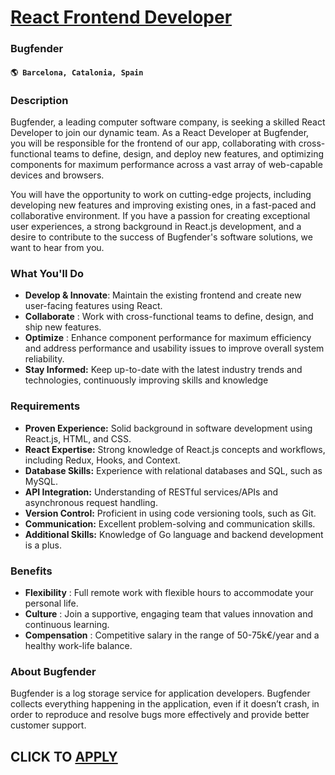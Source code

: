 # [React Frontend Developer](https://www.remotewlb.com/apply/react-frontend-developer-98392)  
### Bugfender  
#### `🌎 Barcelona, Catalonia, Spain`  

### **Description**

Bugfender, a leading computer software company, is seeking a skilled React Developer to join our dynamic team. As a React Developer at Bugfender, you will be responsible for the frontend of our app, collaborating with cross-functional teams to define, design, and deploy new features, and optimizing components for maximum performance across a vast array of web-capable devices and browsers.

You will have the opportunity to work on cutting-edge projects, including developing new features and improving existing ones, in a fast-paced and collaborative environment. If you have a passion for creating exceptional user experiences, a strong background in React.js development, and a desire to contribute to the success of Bugfender's software solutions, we want to hear from you.

### What You'll Do

  * **Develop & Innovate**: Maintain the existing frontend and create new user-facing features using React.
  * **Collaborate** : Work with cross-functional teams to define, design, and ship new features.
  * **Optimize** : Enhance component performance for maximum efficiency and address performance and usability issues to improve overall system reliability.
  * **Stay Informed:** Keep up-to-date with the latest industry trends and technologies, continuously improving skills and knowledge

### **Requirements**

  * **Proven Experience:** Solid background in software development using React.js, HTML, and CSS.
  * **React Expertise:** Strong knowledge of React.js concepts and workflows, including Redux, Hooks, and Context.
  * **Database Skills:** Experience with relational databases and SQL, such as MySQL.
  * **API Integration:** Understanding of RESTful services/APIs and asynchronous request handling.
  * **Version Control:** Proficient in using code versioning tools, such as Git.
  * **Communication:** Excellent problem-solving and communication skills.
  * **Additional Skills:** Knowledge of Go language and backend development is a plus.

### **Benefits**

  * **Flexibility** : Full remote work with flexible hours to accommodate your personal life.
  * **Culture** : Join a supportive, engaging team that values innovation and continuous learning.
  * **Compensation** : Competitive salary in the range of 50-75k€/year and a healthy work-life balance.

### **About Bugfender**

Bugfender is a log storage service for application developers. Bugfender collects everything happening in the application, even if it doesn’t crash, in order to reproduce and resolve bugs more effectively and provide better customer support.

  
## CLICK TO [APPLY](https://www.remotewlb.com/apply/react-frontend-developer-98392)

